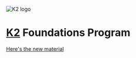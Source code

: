 ![K2 logo](images/k2_logo.png)

# [K2](http://www.k2datascience.com/) Foundations Program

[Here's the new material](https://github.com/k2datascience/ds-foundations/wiki)
